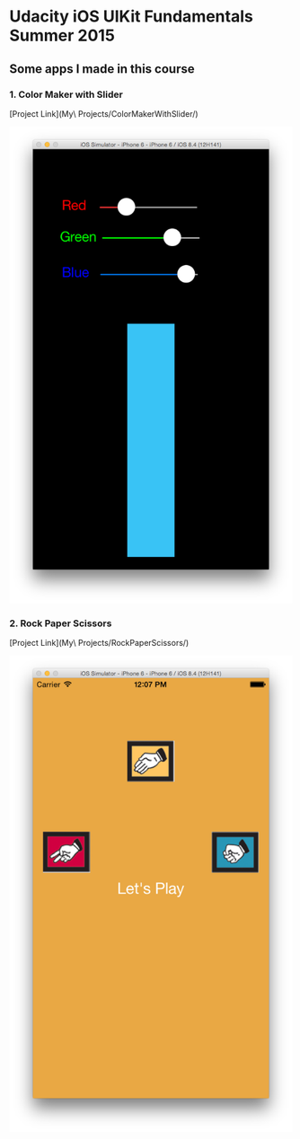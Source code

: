 # Udacity iOS UIKit Fundamentals Summer 2015
## Some apps I made in this course

### 1. Color Maker with Slider

 [Project Link](My\ Projects/ColorMakerWithSlider/)

![image](Screenshots/ColorMakerWithSlider.png)

### 2. Rock Paper Scissors

 [Project Link](My\ Projects/RockPaperScissors/)

![image](Screenshots/RockPaperScissors.png)